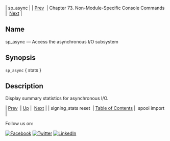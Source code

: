 | sp_async |
| [Prev](console_commands.signing_stats_reset.php)  | Chapter 73. Non-Module-Specific Console Commands |  [Next](console_commands.spool_import.php) |

<a name="console_commands.sp_async"></a>
## Name

sp_async — Access the asynchronous I/O subsystem

## Synopsis

`sp_async` { stats }

<a name="idp12865920"></a>
## Description

Display summary statistics for asynchronous I/O.

| [Prev](console_commands.signing_stats_reset.php)  | [Up](console.cmds.ref.php) |  [Next](console_commands.spool_import.php) |
| signing_stats reset  | [Table of Contents](index.php) |  spool import |

Follow us on:

[![Facebook](https://support.messagesystems.com/images/icon-facebook.png)](http://www.facebook.com/messagesystems) [![Twitter](https://support.messagesystems.com/images/icon-twitter.png)](http://twitter.com/#!/MessageSystems) [![LinkedIn](https://support.messagesystems.com/images/icon-linkedin.png)](http://www.linkedin.com/company/message-systems)